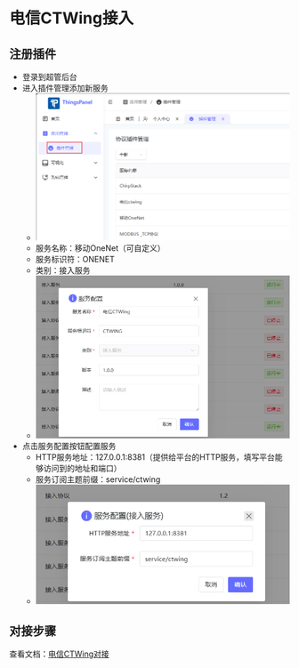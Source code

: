 # 电信CTWing接入

## 注册插件

- 登录到超管后台
- 进入插件管理添加新服务
  - ![插件管理](./image/image.png)
  - 服务名称：移动OneNet（可自定义）
  - 服务标识符：ONENET
  - 类别：接入服务
  - ![新增插件](./image/image-1.png)
- 点击服务配置按钮配置服务
  - HTTP服务地址：127.0.0.1:8381（提供给平台的HTTP服务，填写平台能够访问到的地址和端口）
  - 服务订阅主题前缀：service/ctwing
  - ![服务配置](./image/image-2.png)

## 对接步骤

 查看文档：[电信CTWing对接](http://thingspanel.io/zh-Hans/docs/device-connect/service_access/ctwing)
